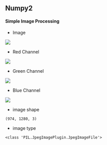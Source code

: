## Numpy2

#### Simple Image Processing

* Image

<img src="https://user-images.githubusercontent.com/44635266/62710221-e46ca500-ba31-11e9-9f95-ddbb743224aa.png">

* Red Channel

<img src="https://user-images.githubusercontent.com/44635266/62710230-e9315900-ba31-11e9-97a9-1faf4e0bf912.png">

* Green Channel

<img src="https://user-images.githubusercontent.com/44635266/62710238-ed5d7680-ba31-11e9-946d-7a98fbc0c2b0.png">

* Blue Channel

<img src="https://user-images.githubusercontent.com/44635266/62710252-f3535780-ba31-11e9-8f48-5defdb72f54c.png">

* image shape
```
(974, 1280, 3)
```
* image type
```
<class 'PIL.JpegImagePlugin.JpegImageFile'>
```